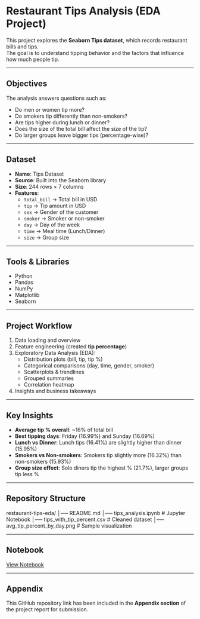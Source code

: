 #  Restaurant Tips Analysis (EDA Project)

This project explores the **Seaborn Tips dataset**, which records restaurant bills and tips.  
The goal is to understand tipping behavior and the factors that influence how much people tip.  

---

##  Objectives
The analysis answers questions such as:
- Do men or women tip more?  
- Do smokers tip differently than non-smokers?  
- Are tips higher during lunch or dinner?  
- Does the size of the total bill affect the size of the tip?  
- Do larger groups leave bigger tips (percentage-wise)?  

---

##  Dataset
- **Name**: Tips Dataset  
- **Source**: Built into the Seaborn library  
- **Size**: 244 rows × 7 columns  
- **Features**:  
  - `total_bill` → Total bill in USD  
  - `tip` → Tip amount in USD  
  - `sex` → Gender of the customer  
  - `smoker` → Smoker or non-smoker  
  - `day` → Day of the week  
  - `time` → Meal time (Lunch/Dinner)  
  - `size` → Group size  

---

##  Tools & Libraries
- Python  
- Pandas  
- NumPy  
- Matplotlib  
- Seaborn  

---

##  Project Workflow
1. Data loading and overview  
2. Feature engineering (created **tip percentage**)  
3. Exploratory Data Analysis (EDA):  
   - Distribution plots (bill, tip, tip %)  
   - Categorical comparisons (day, time, gender, smoker)  
   - Scatterplots & trendlines  
   - Grouped summaries  
   - Correlation heatmap  
4. Insights and business takeaways  

---

##  Key Insights
- **Average tip % overall**: ~16% of total bill  
- **Best tipping days**: Friday (16.99%) and Sunday (16.69%)  
- **Lunch vs Dinner**: Lunch tips (16.41%) are slightly higher than dinner (15.95%)  
- **Smokers vs Non-smokers**: Smokers tip slightly more (16.32%) than non-smokers (15.93%)  
- **Group size effect**: Solo diners tip the highest % (21.7%), larger groups tip less %  

---

##  Repository Structure
restaurant-tips-eda/
│── README.md
│── tips_analysis.ipynb # Jupyter Notebook
│── tips_with_tip_percent.csv # Cleaned dataset
│── avg_tip_percent_by_day.png # Sample visualization


---

##  Notebook
 [View Notebook](./tips_analysis.ipynb)  

---

##  Appendix
This GitHub repository link has been included in the **Appendix section** of the project report for submission.  

